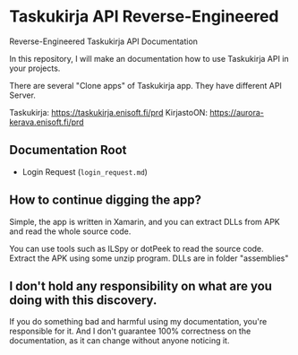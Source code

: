 # Taskukirja API Reverse-Engineered
Reverse-Engineered Taskukirja API Documentation

In this repository, I will make an documentation how to use Taskukirja API in your projects.

There are several "Clone apps" of Taskukirja app. They have different API Server.

Taskukirja: https://taskukirja.enisoft.fi/prd
KirjastoON: https://aurora-kerava.enisoft.fi/prd

## Documentation Root
- Login Request (`login_request.md`)

## How to continue digging the app?

Simple, the app is written in Xamarin, and you can extract DLLs from APK and read the whole source code.

You can use tools such as ILSpy or dotPeek to read the source code.
Extract the APK using some unzip program. DLLs are in folder "assemblies"


## I don't hold any responsibility on what are you doing with this discovery.
If you do something bad and harmful using my documentation, you're responsible for it.
And I don't guarantee 100% correctness on the documentation, as it can change without anyone noticing it.
